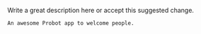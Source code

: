 Write a great description here or accept this suggested change.

```suggestion
An awesome Probot app to welcome people.
```